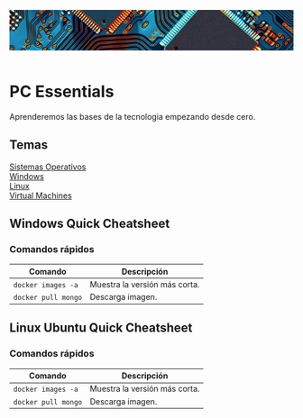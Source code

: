 <img src="imagen.png" alt="imagen" style="display: block; margin: 0 auto;"> <br>

# PC Essentials  
Aprenderemos las bases de la tecnologia empezando desde cero. <br>

## Temas  
[Sistemas Operativos](https://www.youtube.com/w)<br> 
[Windows](https://www.youtube.com/w)<br> 
[Linux](https://www.youtube.com/w)<br> 
[Virtual Machines](https://www.youtube.com/w)<br> 

## Windows Quick Cheatsheet

### Comandos rápidos
| Comando                        | Descripción                                   | 
|--------------------------------|-----------------------------------------------|
| `docker images -a`             | Muestra la versión más corta.                 |
| `docker pull mongo`            | Descarga imagen.                              | 

## Linux Ubuntu Quick Cheatsheet

### Comandos rápidos 
| Comando                        | Descripción                                   | 
|--------------------------------|-----------------------------------------------|
| `docker images -a`             | Muestra la versión más corta.                 |
| `docker pull mongo`            | Descarga imagen.                              | 

